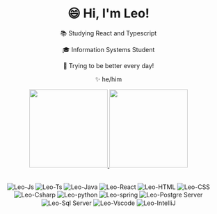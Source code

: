 <h1 align="center">😄 Hi, I'm Leo!</h1> 

<div align="center">
  <p>📚 Studying React and Typescript</p>
  <p>🎓 Information Systems Student</p>
  <p>🚀 Trying to be better every day!</p>
  <p>✨ he/him</li>
</div>


<p align="center">
  <a href="https://github.com/LeandroSFraga">
    <img height="180em" src="https://github-readme-stats.vercel.app/api?username=LeandroSFraga&hide=contribs,prs&count_private=true&show_icons=true&&theme=dracula"/>
    <img height="180em" src="https://github-readme-stats-eight-theta.vercel.app/api/top-langs/?username=LeandroSFraga&layout=compact&langs_count=8&theme=dracula"/>
  </a>
</p>

<div align="center" style="justify-content: space-between"><br>
  <img align="center" alt="Leo-Js" src="https://img.shields.io/badge/JavaScript-323330?style=for-the-badge&logo=javascript&logoColor=F7DF1E">
  <img align="center" alt="Leo-Ts" src="https://img.shields.io/badge/TypeScript-007ACC?style=for-the-badge&logo=typescript&logoColor=white">
  <img align="center" alt="Leo-Java" src="https://img.shields.io/badge/Java-ED8B00?style=for-the-badge&logo=java&logoColor=white">
  <img align="center" alt="Leo-React" src="https://img.shields.io/badge/React-20232A?style=for-the-badge&logo=react&logoColor=61DAFB">
  <img align="center" alt="Leo-HTML" src="https://img.shields.io/badge/HTML5-E34F26?style=for-the-badge&logo=html5&logoColor=white">
  <img align="center" alt="Leo-CSS" src="https://img.shields.io/badge/CSS3-1572B6?style=for-the-badge&logo=css3&logoColor=white">
  <img align="center" alt="Leo-Csharp" src="https://img.shields.io/badge/C%23-239120?style=for-the-badge&logo=c-sharp&logoColor=white">
  <img align="center" alt="Leo-python" src="https://img.shields.io/badge/Python-FFD43B?style=for-the-badge&logo=python&logoColor=blue">
  <img align="center" alt="Leo-spring" src="https://img.shields.io/badge/Spring-6DB33F?style=for-the-badge&logo=spring&logoColor=white">
  <img align="center" alt="Leo-Postgre Server" src="https://img.shields.io/badge/PostgreSQL-316192?style=for-the-badge&logo=postgresql&logoColor=white"/>
  <img align="center" alt="Leo-Sql Server" src="https://img.shields.io/badge/Microsoft%20SQL%20Server-CC2927?style=for-the-badge&logo=microsoft%20sql%20server&logoColor=white"/>
  <img align="center" alt="Leo-Vscode" src="https://img.shields.io/badge/VSCode-0078D4?style=for-the-badge&logo=visual%20studio%20code&logoColor=white"/>
  <img align="center" alt="Leo-IntelliJ" src="https://img.shields.io/badge/IntelliJ_IDEA-000000.svg?style=for-the-badge&logo=intellij-idea&logoColor=white"/>
</div>

